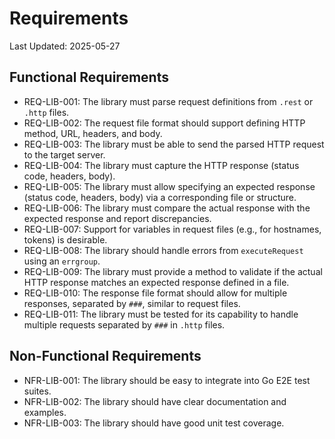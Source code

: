 # Requirements

Last Updated: 2025-05-27

## Functional Requirements

- REQ-LIB-001: The library must parse request definitions from `.rest` or `.http` files.
- REQ-LIB-002: The request file format should support defining HTTP method, URL, headers, and body.
- REQ-LIB-003: The library must be able to send the parsed HTTP request to the target server.
- REQ-LIB-004: The library must capture the HTTP response (status code, headers, body).
- REQ-LIB-005: The library must allow specifying an expected response (status code, headers, body) via a corresponding file or structure.
- REQ-LIB-006: The library must compare the actual response with the expected response and report discrepancies.
- REQ-LIB-007: Support for variables in request files (e.g., for hostnames, tokens) is desirable.
- REQ-LIB-008: The library should handle errors from `executeRequest` using an `errgroup`.
- REQ-LIB-009: The library must provide a method to validate if the actual HTTP response matches an expected response defined in a file.
- REQ-LIB-010: The response file format should allow for multiple responses, separated by `###`, similar to request files.
- REQ-LIB-011: The library must be tested for its capability to handle multiple requests separated by `###` in `.http` files.

## Non-Functional Requirements

- NFR-LIB-001: The library should be easy to integrate into Go E2E test suites.
- NFR-LIB-002: The library should have clear documentation and examples.
- NFR-LIB-003: The library should have good unit test coverage.
